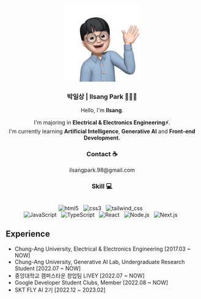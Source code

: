 <div align=center>
  <img src="./asset/memoji.png" width="200" height="200" />
  <h3> 박일상 | Ilsang Park 🧑🏻‍💻 </h3>
  <p>
    Hello, I'm <b>Ilsang</b>.
  </p>
  <p>
    I'm majoring in <b>Electrical & Electronics Engineering⚡️</b>. <br/>
    I'm currently learning <b>Artificial Intelligence</b>, <b>Generative AI</b> and <b>Front-end Development.</b> 
  </p>
</div>

<h3 align=center>Contact ☕️</h3>
<p align=center>
ilsangpark.98@gmail.com
</p>

<h3 align=center>Skill 💻</h3>
<p align=center>
  <img alt="" src="https://img.shields.io/badge/Python-3776AB?style=flat-square&logo=Python&logoColor=white"/> &nbsp 
  <img alt="" src="https://img.shields.io/badge/PyTorch-EE4C2C?style=flat-square&logo=PyTorch&logoColor=white"/> &nbsp
  <img alt="" src="https://img.shields.io/badge/TensorFlow-FF6F00?style=flat-square&logo=TensorFlow&logoColor=white"/> &nbsp
  <br/>
  <img alt="html5" src="https://img.shields.io/badge/HTML5-E34F26?style=flat-square&logo=HTML5&logoColor=white"/> &nbsp
  <img alt="css3" src="https://img.shields.io/badge/CSS3-1572B6?style=flat-square&logo=CSS3&logoColor=white"/> &nbsp
  <img alt="tailwind_css" src ="https://img.shields.io/badge/tailwindcss-06B6D4.svg?&style=flat-square&logo=tailwindcss&logoColor=white"/> &nbsp
  <br/>
  <img alt="JavaScript" src="https://img.shields.io/badge/JavaScript-F7DF1E?style=flat-square&logo=JavaScript&logoColor=black"/> &nbsp
  <img alt="TypeScript" src="https://img.shields.io/badge/TypeScript-007acc?style=flat-square&logo=TypeScript&logoColor=white"/> &nbsp
  <img alt="React" src="https://img.shields.io/badge/React-61DAFB?style=flat-square&logo=React&logoColor=black"/> &nbsp
  <img alt="Node.js" src="https://img.shields.io/badge/Node.js-339933?style=flat-square&logo=Node.js&logoColor=white"/> &nbsp
  <img alt="Next.js" src="https://img.shields.io/badge/Next.js-black?style=flat-square&logo=Next.js&logoColor=white"/> &nbsp
</p>

## Experience
- Chung-Ang University, Electrical & Electronics Engineering [2017.03 ~ NOW]
- Chung-Ang University, Generative AI Lab, Undergraduate Research Student [2022.07 ~ NOW]
- 중앙대학교 캠퍼스타운 창업팀 LIVEY [2022.07 ~ NOW]
- Google Developer Student Clubs, Member [2022.08 ~ NOW]
- SKT FLY AI 2기 [2022.12 ~ 2023.02]









<!--
**1lsang/1lsang** is a ✨ _special_ ✨ repository because its `README.md` (this file) appears on your GitHub profile.

Here are some ideas to get you started:

- 🔭 I’m currently working on ...
- 🌱 I’m currently learning ...
- 👯 I’m looking to collaborate on ...
- 🤔 I’m looking for help with ...
- 💬 Ask me about ...
- 📫 How to reach me: ...
- 😄 Pronouns: ...
- ⚡ Fun fact: ...
-->
